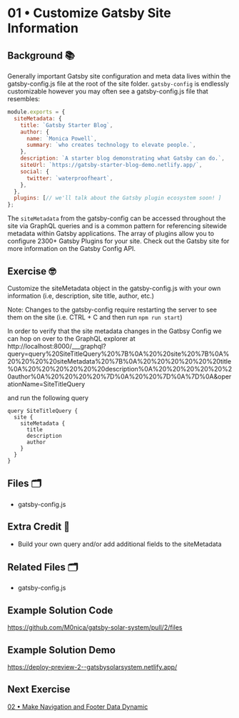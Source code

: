 # 01 • Customize Gatsby Site Information
## Background 📚
Generally important Gatsby site configuration and meta data lives within the gatsby-config.js file at the root of the site folder. `gatsby-config` is endlessly customizable however you may often see a gatsby-config.js file that resembles:

```js
module.exports = {
  siteMetadata: {
    title: `Gatsby Starter Blog`,
    author: {
      name: `Monica Powell`,
      summary: `who creates technology to elevate people.`,
    },
    description: `A starter blog demonstrating what Gatsby can do.`,
    siteUrl: `https://gatsby-starter-blog-demo.netlify.app/`,
    social: {
      twitter: `waterproofheart`,
    },
  },
  plugins: [// we'll talk about the Gatsby plugin ecosystem soon! ]
};
```

The `siteMetadata` from the gatsby-config can be accessed throughout the site via GraphQL queries and is a common pattern for referencing sitewide metadata within Gatsby applications. The array of plugins allow you to configure 2300+ Gatsby Plugins for your site. Check out the Gatsby site for more information on the Gatsby Config API. 

## Exercise 🤓
Customize the siteMetadata object in the gatsby-config.js with your own information (i.e, description, site title, author, etc.)
 
Note: Changes to the gatsby-config require restarting the server to see them on the site (i.e. CTRL + C and then run `npm run start`)


In order to verify that the site metadata changes in the Gatbsy Config we can hop on over to the GraphQL explorer at http://localhost:8000/___graphql?query=query%20SiteTitleQuery%20%7B%0A%20%20site%20%7B%0A%20%20%20%20siteMetadata%20%7B%0A%20%20%20%20%20%20title%0A%20%20%20%20%20%20description%0A%20%20%20%20%20%20author%0A%20%20%20%20%7D%0A%20%20%7D%0A%7D%0A&operationName=SiteTitleQuery

and run the following query

```
query SiteTitleQuery {
  site {
    siteMetadata {
      title
      description
      author
    }
  }
}
```
## Files 🗂
- gatsby-config.js

## Extra Credit 💯
- Build your own query and/or add additional fields to the siteMetadata

## Related Files 🗂
- gatsby-config.js

## Example Solution Code
https://github.com/M0nica/gatsby-solar-system/pull/2/files

## Example Solution Demo
https://deploy-preview-2--gatsbysolarsystem.netlify.app/

## Next Exercise
[02 • Make Navigation and Footer Data Dynamic](02_instructions.md)

